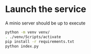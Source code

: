 # Launch the service
A minio server should be up to execute
```bash
python -m venv venv/
. ./venv/Scripts/activate
pip install -r requirements.txt
python index.py
```